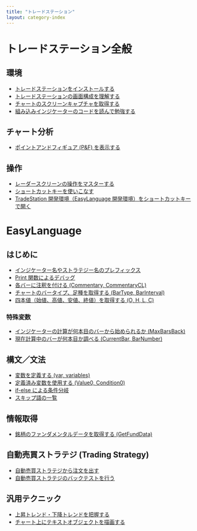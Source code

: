 ```yaml
---
title: "トレードステーション"
layout: category-index
---
```


トレードステーション全般
====

環境
----
* [トレードステーションをインストールする](env/install.html)
* [トレードステーションの画面構成を理解する](env/structure.html)
* [チャートのスクリーンキャプチャを取得する](env/capture.html)
* [組み込みインジケーターのコードを読んで勉強する](env/builtin-indicator.html)

チャート分析
----
* [ポイントアンドフィギュア (P&F) を表示する](chart/point-and-figure.html)

操作
----
* [レーダースクリーンの操作をマスターする](ui/radar.html)
* [ショートカットキーを使いこなす](env/shortcut-key.html)
* [TradeStation 開発環境（EasyLanguage 開発環境）をショートカットキーで開く](env/shortcut-dev.html)


EasyLanguage
====

はじめに
----
* [インジケーター名やストラテジー名のプレフィックス](naming.html)
* [Print 関数によるデバッグ](io/print.html)
* [各バーに注釈を付ける (Commentary, CommentaryCL)](chart/commentary.html)
* [チャートのバータイプ、足種を取得する (BarType, BarInterval)](chart/bar-type.html)
* [四本値（始値、高値、安値、終値）を取得する (O, H, L, C)](ohlc.html)

### 特殊変数
* [インジケーターの計算が何本目のバーから始められるか (MaxBarsBack)](basic/max-bars-back.html)
* [現在計算中のバーが何本目か調べる (CurrentBar, BarNumber)](basic/current-bar.html)

構文／文法
----
* [変数を定義する (var, variables)](syntax/vars.html)
* [定義済み変数を使用する (Value0, Condition0)](syntax/pre-declared-vars.html)
* [if-else による条件分岐](syntax/if-else.html)
* [スキップ語の一覧](syntax/skip-words.html)

情報取得
----
* [銘柄のファンダメンタルデータを取得する (GetFundData)](info/get-fund-data.html)

自動売買ストラテジ (Trading Strategy)
----
* [自動売買ストラテジから注文を出す](strategy/order.html)
* [自動売買ストラテジのバックテストを行う](strategy/backtest.html)

汎用テクニック
----
* [上昇トレンド・下降トレンドを把握する](general/grasp-trend.html)
* [チャート上にテキストオブジェクトを描画する](draw/text.html)

